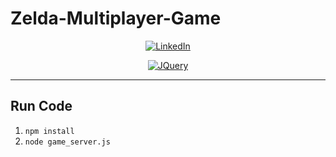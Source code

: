 # Zelda-Multiplayer-Game
<div align="center">
  <a href="https://www.linkedin.com/in/lucas-chan-578039267">
    <img src="https://img.shields.io/badge/LINKEDIN-Lucas_Chan-blue?logo=linkedin" alt="LinkedIn">
  </a>
  <p></p>
  <a href="https://jquery.com">
    <img src="https://img.shields.io/badge/jQuery-0769AD?style=for-the-badge&logo=jquery&logoColor=white" alt="JQuery">
  </a>
</div>

<hr />

## Run Code
1. `npm install`
2. `node game_server.js`

[JQuery.com]: https://img.shields.io/badge/jQuery-0769AD?style=for-the-badge&logo=jquery&logoColor=white
[JQuery-url]: https://jquery.com 
